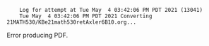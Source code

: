         Log for attempt at Tue May  4 03:42:06 PM PDT 2021 (13041)
        Tue May  4 03:42:06 PM PDT 2021 Converting 21MATH530/KBe21math530retAxler6B10.org...
Error producing PDF.

